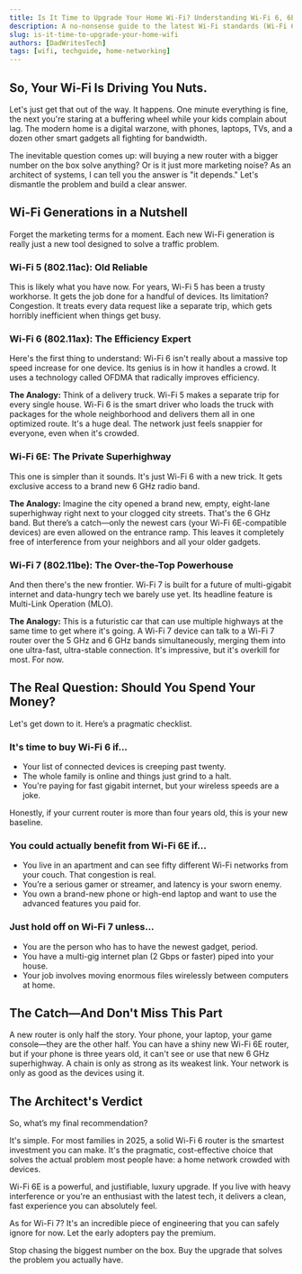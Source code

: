 ```yaml
---
title: Is It Time to Upgrade Your Home Wi-Fi? Understanding Wi-Fi 6, 6E, and 7 in Plain English
description: A no-nonsense guide to the latest Wi-Fi standards (Wi-Fi 6, 6E, and 7), explaining what they are and helping you decide if an upgrade is actually necessary for your home.
slug: is-it-time-to-upgrade-your-home-wifi
authors: [DadWritesTech]
tags: [wifi, techguide, home-networking]
---
```


## So, Your Wi-Fi Is Driving You Nuts.

Let's just get that out of the way. It happens. One minute everything is fine, the next you're staring at a buffering wheel while your kids complain about lag. The modern home is a digital warzone, with phones, laptops, TVs, and a dozen other smart gadgets all fighting for bandwidth.

<!-- truncate -->

The inevitable question comes up: will buying a new router with a bigger number on the box solve anything? Or is it just more marketing noise? As an architect of systems, I can tell you the answer is "it depends." Let's dismantle the problem and build a clear answer.

## Wi-Fi Generations in a Nutshell

Forget the marketing terms for a moment. Each new Wi-Fi generation is really just a new tool designed to solve a traffic problem.

### Wi-Fi 5 (802.11ac): Old Reliable

This is likely what you have now. For years, Wi-Fi 5 has been a trusty workhorse. It gets the job done for a handful of devices. Its limitation? Congestion. It treats every data request like a separate trip, which gets horribly inefficient when things get busy.

### Wi-Fi 6 (802.11ax): The Efficiency Expert

Here's the first thing to understand: Wi-Fi 6 isn't really about a massive top speed increase for one device. Its genius is in how it handles a crowd. It uses a technology called OFDMA that radically improves efficiency.

**The Analogy:** Think of a delivery truck. Wi-Fi 5 makes a separate trip for every single house. Wi-Fi 6 is the smart driver who loads the truck with packages for the whole neighborhood and delivers them all in one optimized route. It's a huge deal. The network just feels snappier for everyone, even when it's crowded.

### Wi-Fi 6E: The Private Superhighway

This one is simpler than it sounds. It's just Wi-Fi 6 with a new trick. It gets exclusive access to a brand new 6 GHz radio band.

**The Analogy:** Imagine the city opened a brand new, empty, eight-lane superhighway right next to your clogged city streets. That's the 6 GHz band. But there’s a catch—only the newest cars (your Wi-Fi 6E-compatible devices) are even allowed on the entrance ramp. This leaves it completely free of interference from your neighbors and all your older gadgets.

### Wi-Fi 7 (802.11be): The Over-the-Top Powerhouse

And then there's the new frontier. Wi-Fi 7 is built for a future of multi-gigabit internet and data-hungry tech we barely use yet. Its headline feature is Multi-Link Operation (MLO).

**The Analogy:** This is a futuristic car that can use multiple highways at the same time to get where it's going. A Wi-Fi 7 device can talk to a Wi-Fi 7 router over the 5 GHz and 6 GHz bands simultaneously, merging them into one ultra-fast, ultra-stable connection. It's impressive, but it's overkill for most. For now.

## The Real Question: Should You Spend Your Money?

Let's get down to it. Here’s a pragmatic checklist.

### It's time to buy Wi-Fi 6 if...

*   Your list of connected devices is creeping past twenty.
*   The whole family is online and things just grind to a halt.
*   You're paying for fast gigabit internet, but your wireless speeds are a joke.

Honestly, if your current router is more than four years old, this is your new baseline.

### You could actually benefit from Wi-Fi 6E if...

*   You live in an apartment and can see fifty different Wi-Fi networks from your couch. That congestion is real.
*   You’re a serious gamer or streamer, and latency is your sworn enemy.
*   You own a brand-new phone or high-end laptop and want to use the advanced features you paid for.

### Just hold off on Wi-Fi 7 unless...

*   You are the person who has to have the newest gadget, period.
*   You have a multi-gig internet plan (2 Gbps or faster) piped into your house.
*   Your job involves moving enormous files wirelessly between computers at home.

## The Catch—And Don't Miss This Part

A new router is only half the story. Your phone, your laptop, your game console—they are the other half. You can have a shiny new Wi-Fi 6E router, but if your phone is three years old, it can't see or use that new 6 GHz superhighway. A chain is only as strong as its weakest link. Your network is only as good as the devices using it.

## The Architect's Verdict

So, what’s my final recommendation?

It's simple. For most families in 2025, a solid Wi-Fi 6 router is the smartest investment you can make. It's the pragmatic, cost-effective choice that solves the actual problem most people have: a home network crowded with devices.

Wi-Fi 6E is a powerful, and justifiable, luxury upgrade. If you live with heavy interference or you're an enthusiast with the latest tech, it delivers a clean, fast experience you can absolutely feel.

As for Wi-Fi 7? It's an incredible piece of engineering that you can safely ignore for now. Let the early adopters pay the premium.

Stop chasing the biggest number on the box. Buy the upgrade that solves the problem you actually have.
